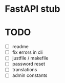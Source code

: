 # FastAPI stub

# TODO

- [ ] readme
- [ ] fix errors in cli
- [ ] justfile / makefile
- [ ] password reset
- [ ] translations
- [ ] admin constants
